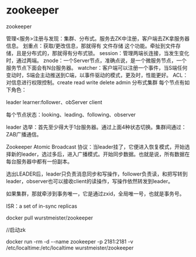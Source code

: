 # zookeeper

zookeeper

管理\<服务\>注册与发现：集群、分布式。服务去ZK中注册，客户端去ZK拿服务器信息。
划重点：获取/更改信息，那就得有 文件存储 这个功能。牵扯到文件存储，且是分布式的，那就得有分布式锁。
session：管理两端长连接，当发生变化时，通过两端。
znode：一个Server节点，准确点说，是一个微服务节点，一个服务节点下面会有N台服务器。
watcher：客户端可以注册一个事件，当S端任何变动时，S端会主动推送到C端，以事件驱动的模式，更及时，性能更好。
ACL：对信息进行权限控制。create read write delete admin
分布式集群
每个节点有如下角色：

leader
learner:follower、obServer
client

每个节点状态：looking、leading、following、observer

leader 选举：首先至少得大于1台服务器。通过上面4种状态切换。集群间通过：ZAB广播通信。

Zookeeper Atomic Broadcast 协议：当leader挂了，它便进入恢复模式，开始选择新的leader，选过多后，进入广播模式。开始同步数据。也就是说，所有数据在每台服务器中都有一份副本。

选出LEADER后，leader只负责消息同步和写操作，follower负责读，和把写转到leader，observer也可以接收client的读操作，写操作依然转发到leader。

如果集群，那就牵涉到事务唯一，它是通过zxid，全局唯一号，也就是事务号。

ISR：a set of in\-sync replicas

docker pull wurstmeister/zookeeper

//启动zk

docker run \-rm \-d \-\-name zookeeper \-p 2181:2181 \-v /etc/localtime:/etc/localtime wurstmeister/zookeeper

